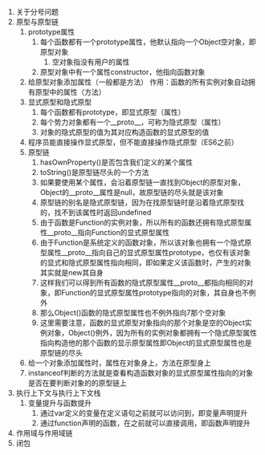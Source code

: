 1. 关于分号问题
2. 原型与原型链
    1. prototype属性
        1. 每个函数都有一个prototype属性，他默认指向一个Object空对象，即原型对象
            1. 空对象指没有用户的属性
        2. 原型对象中有一个属性constructor，他指向函数对象
    2. 给原型对象添加属性（一般都是方法）
        作用：函数的所有实例对象自动拥有原型中的属性（方法）
    3. 显式原型和隐式原型
        1. 每个函数都有prototype，即显式原型（属性）
        2. 每个势力对象都有一个__proto__，可称为隐式原型（属性）
        3. 对象的隐式原型的值为其对应构造函数的显式原型的值
    4. 程序员能直接操作显式原型，但不能直接操作隐式原型（ES6之前）
    5. 原型链
        1. hasOwnProperty()是否包含我们定义的某个属性
        2. toString()是原型链尽头的一个方法
        3. 如果要使用某个属性，会沿着原型链一直找到Object的原型对象，Object的__proto__属性是null，故原型链的尽头就是该对象
        4. 原型链的别名是隐式原型链，因为在找原型链时是沿着隐式原型找的，找不到该属性时返回undefined
        5. 由于函数是Function的实例对象，所以所有的函数还拥有隐式原型属性__proto__指向Function的显式原型属性
        6. 由于Function是系统定义的函数对象，所以该对象也拥有一个隐式原型属性__proto__指向自己的显式原型属性prototype，也仅有该对象的显式和隐式原型属性指向相同，即如果定义该函数时，产生的对象其实就是new其自身
        7. 这样我们可以得到所有函数的隐式原型属性__proto__都指向相同的对象，即Function的显式原型属性prototype指向的对象，其自身也不例外
        8. 那么Object()函数的隐式原型属性也不例外指向7那个空对象
        9. 这里需要注意，函数的显式原型对象指向的那个对象是空的Object实例对象，Object()例外，因为所有的实例对象都拥有一个隐式原型属性指向构造他的那个函数的显示原型属性即Object的显式原型属性也是原型链的尽头
    6. 给一个对象添加属性时，属性在对象身上，方法在原型身上
    7. instanceof判断的方法就是查看构造函数对象的显式原型属性指向的对象是否在要判断对象的的原型链上
3. 执行上下文与执行上下文栈
    1. 变量提升与函数提升
        1. 通过var定义的变量在定义语句之前就可以访问到，即变量声明提升
        2. 通过function声明的函数，在之前就可以直接调用，即函数声明提升
4. 作用域与作用域链
5. 闭包